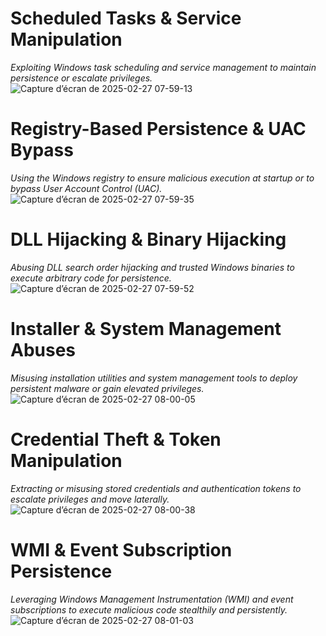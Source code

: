 # Scheduled Tasks & Service Manipulation
*Exploiting Windows task scheduling and service management to maintain persistence or escalate privileges.*
![Capture d’écran de 2025-02-27 07-59-13](https://github.com/user-attachments/assets/3d7e7dbd-6f6d-4ec3-bc35-f3ee525ccccb)

# Registry-Based Persistence & UAC Bypass
*Using the Windows registry to ensure malicious execution at startup or to bypass User Account Control (UAC).*
![Capture d’écran de 2025-02-27 07-59-35](https://github.com/user-attachments/assets/ad1d54e8-ad5d-4804-8c73-245a8ee5383d)

# DLL Hijacking & Binary Hijacking
*Abusing DLL search order hijacking and trusted Windows binaries to execute arbitrary code for persistence.*
![Capture d’écran de 2025-02-27 07-59-52](https://github.com/user-attachments/assets/486ec8fe-b967-422a-822f-49fc44e77017)

# Installer & System Management Abuses
*Misusing installation utilities and system management tools to deploy persistent malware or gain elevated privileges.*
![Capture d’écran de 2025-02-27 08-00-05](https://github.com/user-attachments/assets/0677434a-2db2-4c92-9ffa-ff3cf8208a83)

# Credential Theft & Token Manipulation
*Extracting or misusing stored credentials and authentication tokens to escalate privileges and move laterally.*
![Capture d’écran de 2025-02-27 08-00-38](https://github.com/user-attachments/assets/6e6ae571-b9ec-413e-9b96-adb007e98ab2)

# WMI & Event Subscription Persistence
*Leveraging Windows Management Instrumentation (WMI) and event subscriptions to execute malicious code stealthily and persistently.*
![Capture d’écran de 2025-02-27 08-01-03](https://github.com/user-attachments/assets/5285ad28-f474-4118-93ba-16d0e35af86b)
